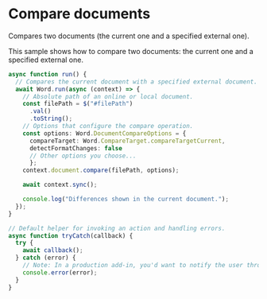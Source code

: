 # Compare documents

Compares two documents (the current one and a specified external one).

This sample shows how to compare two documents: the current one and a specified external one.

```typescript
async function run() {
  // Compares the current document with a specified external document.
  await Word.run(async (context) => {
    // Absolute path of an online or local document.
    const filePath = $("#filePath")
      .val()
      .toString();
    // Options that configure the compare operation.
    const options: Word.DocumentCompareOptions = {
      compareTarget: Word.CompareTarget.compareTargetCurrent,
      detectFormatChanges: false
      // Other options you choose...
      };
    context.document.compare(filePath, options);

    await context.sync();

    console.log("Differences shown in the current document.");
  });
}

// Default helper for invoking an action and handling errors.
async function tryCatch(callback) {
  try {
    await callback();
  } catch (error) {
    // Note: In a production add-in, you'd want to notify the user through your add-in's UI.
    console.error(error);
  }
}
```

